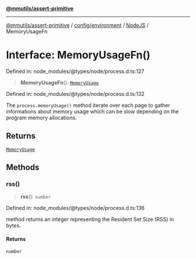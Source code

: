 [**@mmutils/assert-primitive**](../../../../../README.md)

***

[@mmutils/assert-primitive](../../../../../modules.md) / [config/environment](../../../README.md) / [NodeJS](../README.md) / MemoryUsageFn

# Interface: MemoryUsageFn()

Defined in: node\_modules/@types/node/process.d.ts:127

> **MemoryUsageFn**(): [`MemoryUsage`](MemoryUsage.md)

Defined in: node\_modules/@types/node/process.d.ts:132

The `process.memoryUsage()` method iterate over each page to gather informations about memory
usage which can be slow depending on the program memory allocations.

## Returns

[`MemoryUsage`](MemoryUsage.md)

## Methods

### rss()

> **rss**(): `number`

Defined in: node\_modules/@types/node/process.d.ts:136

method returns an integer representing the Resident Set Size (RSS) in bytes.

#### Returns

`number`
